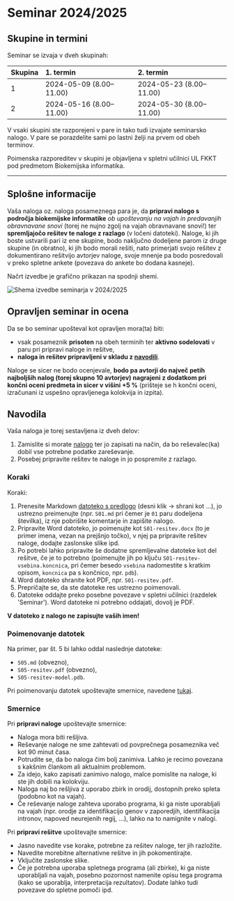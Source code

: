 # Seminar 2024/2025

## Skupine in termini

Seminar se izvaja v dveh skupinah:

| Skupina | 1. termin               | 2. termin               |
|:--------|:------------------------|:------------------------|
| 1       | 2024-05-09 (8.00–11.00) | 2024-05-23 (8.00–11.00) |
| 2       | 2024-05-16 (8.00–11.00) | 2024-05-30 (8.00–11.00) |

V vsaki skupini ste razporejeni v pare in tako tudi izvajate seminarsko nalogo. V pare se porazdelite sami po lastni želji na prvem od obeh terminov.

Poimenska razporeditev v skupini je objavljena v spletni učilnici UL FKKT pod predmetom Biokemijska informatika.

---
## Splošne informacije

Vaša naloga oz. naloga posameznega para je, da **pripravi nalogo s področja biokemijske informatike** *ob upoštevanju na vajah in predavanjih obravnavane snovi* (torej ne nujno zgolj na vajah obravnavane snovi!) ter **spremljajočo rešitev te naloge z razlago** (v ločeni datoteki). Naloge, ki jih boste ustvarili pari iz ene skupine, bodo naključno dodeljene parom iz druge skupine (in obratno), ki jih bodo morali rešiti, nato primerjati svojo rešitev z dokumentirano rešitvijo avtorjev naloge, svoje mnenje pa bodo posredovali v preko spletne ankete (povezava do ankete bo dodana kasneje).

Načrt izvedbe je grafično prikazan na spodnji shemi.

![Shema izvedbe seminarja v 2024/2025](seminar_2024-2025-shema.png)

## Opravljen seminar in ocena

Da se bo seminar upošteval kot opravljen mora(ta) biti:
- vsak posameznik **prisoten** na obeh terminih ter **aktivno sodelovati** v paru pri pripravi naloge in rešitve,
- **naloga in rešitev pripravljeni v skladu z [navodili](#navodila)**.

Naloge se sicer ne bodo ocenjevale, **bodo pa avtorji do največ petih najboljših nalog (torej skupno 10 avtorjev) nagrajeni z dodatkom pri končni oceni predmeta in sicer v višini +5 %** (prišteje se h končni oceni, izračunani iz uspešno opravljenega kolokvija in izpita).

## Navodila

Vaša naloga je torej sestavljena iz dveh delov:
1. Zamislite si morate [nalogo](#priprava-naloge) ter jo zapisati na način, da bo reševalec(ka) dobil vse potrebne podatke zareševanje.
2. Posebej pripravite rešitev te naloge in jo pospremite z razlago.

### Koraki

Koraki:
1. Prenesite Markdown [datoteko s predlogo](https://mpavsic.github.io/biokeminfo/_sources/seminar/seminar_2024-2025/naloga-predloga.md) (desni klik -> shrani kot ...), jo ustrezno preimenujte (npr. `S01.md` pri čemer je `01` paru dodeljena številka), iz nje pobrišite komentarje in zapišite nalogo.
2. Pripravite Word datoteko, jo poimenujte kot `S01-resitev.docx` (to je primer imena, vezan na prejšnjo točko), v njej pa pripravite rešitev naloge, dodajte zaslonske slike ipd.
3. Po potrebi lahko pripravite še dodatne spremljevalne datoteke kot del rešitve, če je to potrebno (poimenujte jih po ključu `S01-resitev-vsebina.koncnica`, pri čemer besedo `vsebina` nadomestite s kratkim opisom, `koncnica` pa s končnico, npr. `pdb`).
3. Word datoteko shranite kot PDF, npr. `S01-resitev.pdf`.
4. Prepričajte se, da ste datoteke res ustrezno poimenovali.
5. Datoteke oddajte preko posebne povezave v spletni učilnici (razdelek 'Seminar'). Word datoteke ni potrebno oddajati, dovolj je PDF.

**V datoteko z nalogo ne zapisujte vaših imen!**

### Poimenovanje datotek

Na primer, par št. 5 bi lahko oddal naslednje datoteke:
- `S05.md` (obvezno),
- `S05-resitev.pdf` (obvezno),
- `S05-resitev-model.pdb`.

Pri poimenovanju datotek upoštevajte smernice, navedene [tukaj](../../priloge/datoteke_poimenovanje.md).

### Smernice

Pri **pripravi naloge** upoštevajte smernice:
- Naloga mora biti rešljiva.
- Reševanje naloge ne sme zahtevati od povprečnega posameznika več kot 90 minut časa.
- Potrudite se, da bo naloga čim bolj zanimiva. Lahko je recimo povezana s kakšnim člankom ali aktualnim problemom.
- Za idejo, kako zapisati zanimivo nalogo, malce pomislite na naloge, ki ste jih dobili na kolokviju.
- Naloga naj bo rešljiva z uporabo zbirk in orodij, dostopnih preko spleta (podobno kot na vajah).
- Če reševanje naloge zahteva uporabo programa, ki ga niste uporabljali na vajah (npr. orodje za identifikacijo genov v zaporedjih, identifikacija intronov, napoved neurejenih regij, ...), lahko na to namignite v nalogi.

Pri **pripravi rešitve** upoštevajte smernice:
- Jasno navedite vse korake, potrebne za rešitev naloge, ter jih razložite.
- Navedite morebitne alternativne rešitve in jih pokomentirajte.
- Vključite zaslonske slike.
- Če je potrebna uporaba spletnega programa (ali zbirke), ki ga niste uporabljali na vajah, posebno pozornost namenite opisu tega programa (kako se uporablja, interpretacija rezultatov). Dodate lahko tudi povezave do spletne pomoči ipd.